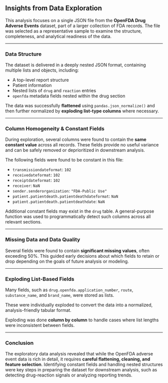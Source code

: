 ##  Insights from Data Exploration

This analysis focuses on a single JSON file from the **OpenFDA Drug Adverse Events** dataset, part of a larger collection of FDA records. The file was selected as a representative sample to examine the structure, completeness, and analytical readiness of the data.

---

###  Data Structure

The dataset is delivered in a deeply nested JSON format, containing multiple lists and objects, including:

- A top-level report structure
- Patient information
- Nested lists of `drug` and `reaction` entries
- `openfda` metadata fields nested within the drug section

The data was successfully **flattened** using `pandas.json_normalize()` and then further normalized by **exploding list-type columns** where necessary.

---

###  Column Homogeneity & Constant Fields

During exploration, several columns were found to contain the **same constant value** across all records. These fields provide no useful variance and can be safely removed or deprioritized in downstream analysis.

The following fields were found to be constant in this file:

- `transmissiondateformat`: `102`
- `receivedateformat`: `102`
- `receiptdateformat`: `102`
- `receiver`: `NaN`
- `sender.senderorganization`: `"FDA-Public Use"`
- `patient.patientdeath.patientdeathdateformat`: `NaN`
- `patient.patientdeath.patientdeathdate`: `NaN`

Additional constant fields may exist in the `drug` table. A general-purpose function was used to programmatically detect such columns across all relevant sections.

---

###  Missing Data and Data Quality

Several fields were found to contain **significant missing values**, often exceeding 50%. This guided early decisions about which fields to retain or drop depending on the goals of future analysis or modeling.

---

###  Exploding List-Based Fields

Many fields, such as `drug.openfda.application_number`, `route`, `substance_name`, and `brand_name`, were stored as lists.

These were individually exploded to convert the data into a normalized, analysis-friendly tabular format.

Exploding was done **column by column** to handle cases where list lengths were inconsistent between fields.

---

###  Conclusion

The exploratory data analysis revealed that while the OpenFDA adverse event data is rich in detail, it requires **careful flattening, cleaning, and feature selection**. Identifying constant fields and handling nested structures were key steps in preparing the dataset for downstream analysis, such as detecting drug-reaction signals or analyzing reporting trends.
